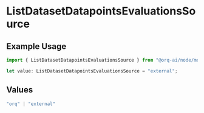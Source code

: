 # ListDatasetDatapointsEvaluationsSource

## Example Usage

```typescript
import { ListDatasetDatapointsEvaluationsSource } from "@orq-ai/node/models/operations";

let value: ListDatasetDatapointsEvaluationsSource = "external";
```

## Values

```typescript
"orq" | "external"
```
